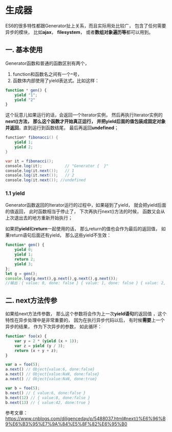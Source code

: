 # 生成器

ES6的很多特性都跟Generator扯上关系，而且实际用处比较广， 包含了任何需要异步的模块， 比如**ajax**， **filesystem**， 或者**数组对象遍历等**都可以用到。

## 一. 基本使用

Generator函数和普通的函数区别有两个， 

1. function和函数名之间有一个`*`号， 
2. 函数体内部使用了yield表达式。比如这样：

```js
function * gen() {
    yield "1";
    yield "2"
}
```

这个玩意儿如果运行的话，会返回一个Iterator实例， 然后再执行Iterator实例的**next()**方法， 那么这个函数才开始真正运行， 并把yield后面的值**包装成固定对象并返回**，直到运行到函数结尾， 最后再返回**undefined**； 

```java
function* fibonacci() {
    yield 1;
    yield 2;
}

var it = fibonacci();
console.log(it);          // "Generator {  }"
console.log(it.next());   // 1
console.log(it.next());   // 2
console.log(it.next()); //undefined
```

### 1.1 yield

Generator函数返回的Iterator运行的过程中，如果碰到了yield， 就会把yield后面的值返回， 此时函数相当于停止了， 下次再执行next()方法的时候， 函数又会从上次退出去的地方重新开始执行；

如果把**yield**和**return**一起使用的话， 那么return的值也会作为最后的返回值， 如果return语句后面还有yield， 那么这些yield不生效：

```js
function* gen() {
    yield 0;
    yield 1;
    return 2;
    yield 3;
};
let g = gen();
console.log(g.next(),g.next(),g.next(),g.next());
//输出：{ value: 0, done: false } { value: 1, done: false } { value: 2, done: true } { value: undefined, done: true }
```

## 二. next方法传参

如果给next方法传参数， 那么这个参数将会作为上一次**yield语句**的返回值 ，这个特性在异步处理中是非常重要的， 因为在执行异步代码以后， 有时候**需要**上一个异步的结果， 作为下次异步的参数， 如此循环：

```js
function* foo(x) {
    var y = 2 * (yield (x + 1));
    var z = yield (y / 3);
    return (x + y + z);
}

var a = foo(5);
a.next() // Object{value:6, done:false}
a.next() // Object{value:NaN, done:false}
a.next() // Object{value:NaN, done:true}

var b = foo(5);
b.next() // { value:6, done:false }
b.next(12) // { value:8, done:false }
b.next(13) // { value:42, done:true }
```

参考文章：<https://www.cnblogs.com/diligenceday/p/5488037.html#next()%E6%96%B9%E6%B3%95%E7%9A%84%E5%8F%82%E6%95%B0>